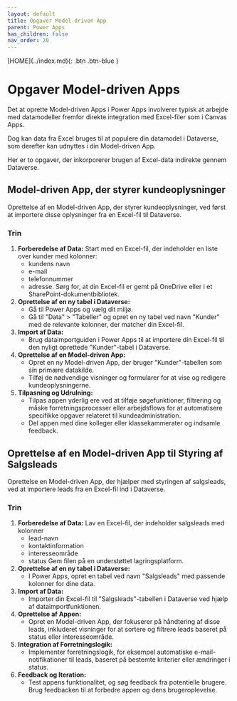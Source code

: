 ```yaml
---
layout: default
title: Opgaver Model-driven App
parent: Power Apps
has_children: false
nav_order: 20
---
```


<span class="fs-1">
[HOME](../index.md){: .btn .btn-blue }
</span>

# Opgaver Model-driven Apps
Det at oprette Model-driven Apps i Power Apps involverer typisk at arbejde med datamodeller fremfor direkte integration med Excel-filer som i Canvas Apps. 

Dog kan data fra Excel bruges til at populere din datamodel i Dataverse, som derefter kan udnyttes i din Model-driven App. 

Her er to opgaver, der inkorporerer brugen af Excel-data indirekte gennem Dataverse.

## Model-driven App, der styrer kundeoplysninger
Oprettelse af en Model-driven App, der styrer kundeoplysninger, ved først at importere disse oplysninger fra en Excel-fil til Dataverse.

### Trin
1. **Forberedelse af Data:** Start med en Excel-fil, der indeholder en liste over kunder med kolonner:
    - kundens navn
    - e-mail
    - telefonnummer
    - adresse. 
    Sørg for, at din Excel-fil er gemt på OneDrive eller i et SharePoint-dokumentbibliotek.
2. **Oprettelse af en ny tabel i Dataverse:**
    - Gå til Power Apps og vælg dit miljø.
    - Gå til "Data" > "Tabeller" og opret en ny tabel ved navn "Kunder" med de relevante kolonner, der matcher din Excel-fil.
3. **Import af Data:**
    - Brug dataimportguiden i Power Apps til at importere din Excel-fil til den nyligt oprettede "Kunder"-tabel i Dataverse.
4. **Oprettelse af en Model-driven App:**
    - Opret en ny Model-driven App, der bruger "Kunder"-tabellen som sin primære datakilde.
    - Tilføj de nødvendige visninger og formularer for at vise og redigere kundeoplysningerne.
5. **Tilpasning og Udrulning:**
    - Tilpas appen yderlig ere ved at tilføje søgefunktioner, filtrering og måske forretningsprocesser eller arbejdsflows for at automatisere specifikke opgaver relateret til kundeadministration.
    - Del appen med dine kolleger eller klassekammerater og indsamle feedback.

## Oprettelse af en Model-driven App til Styring af Salgsleads
Oprettelse en Model-driven App, der hjælper med styringen af salgsleads, ved at importere leads fra en Excel-fil ind i Dataverse.

### Trin
1. **Forberedelse af Data:** Lav en Excel-fil, der indeholder salgsleads med kolonner
    - lead-navn
    - kontaktinformation
    - interesseområde
    - status
    Gem filen på en understøttet lagringsplatform.
2. **Oprettelse af en ny tabel i Dataverse:**
    - I Power Apps, opret en tabel ved navn "Salgsleads" med passende kolonner for dine data.
3. **Import af Data:**
    - Importer din Excel-fil til "Salgsleads"-tabellen i Dataverse ved hjælp af dataimportfunktionen.
4. **Oprettelse af Appen:**
    - Opret en Model-driven App, der fokuserer på håndtering af disse leads, inkluderet visninger for at sortere og filtrere leads baseret på status eller interesseområde.
5. **Integration af Forretningslogik:**
    - Implementer forretningslogik, for eksempel automatiske e-mail-notifikationer til leads, baseret på bestemte kriterier eller ændringer i status.
6. **Feedback og Iteration:**
    - Test appens funktionalitet, og søg feedback fra potentielle brugere. Brug feedbacken til at forbedre appen og dens brugeroplevelse.


